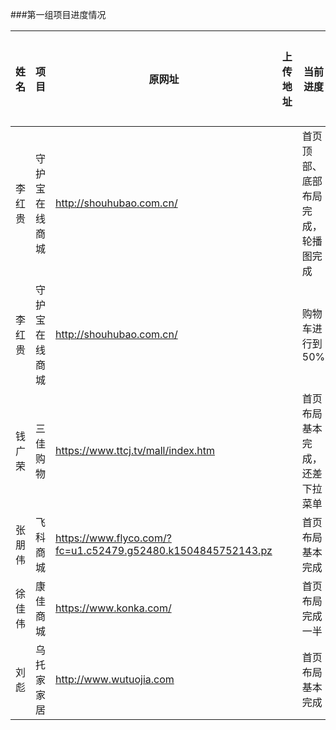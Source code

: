 ###第一组项目进度情况

| 姓名  | 项目 | 原网址 | 上传地址 | 当前进度 | 预计所需工时 |记录日期|
| :-----:|-----| ---- |----|----|:----:|----|
| 李红贵 |守护宝在线商城| http://shouhubao.com.cn/ |                                       |首页顶部、底部布局完成，轮播图完成 |50|2019-07-22|
| 李红贵 |守护宝在线商城| http://shouhubao.com.cn/ |                                       |购物车进行到50% |40|2019-07-23|
| 钱广荣 |三佳购物     | https://www.ttcj.tv/mall/index.htm |                             |首页布局基本完成，还差下拉菜单
| 张朋伟 |飞科商城     | https://www.flyco.com/?fc=u1.c52479.g52480.k1504845752143.pz|    |首页布局基本完成
| 徐佳伟 |康佳商城     | https://www.konka.com/|                                          |首页布局完成一半
| 刘  彪 |乌托家家居   | http://www.wutuojia.com|                                         |首页布局基本完成|
